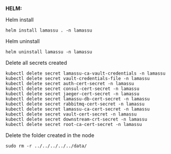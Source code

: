 **HELM:**


Helm install
```
helm install lamassu . -n lamassu

```
Helm uninstall
```
helm uninstall lamassu -n lamassu
```

Delete all secrets created
```
kubectl delete secret lamassu-ca-vault-credentials -n lamassu
kubectl delete secret vault-credentials-file -n lamassu
kubectl delete secret auth-cert-secret -n lamassu
kubectl delete secret consul-cert-secret -n lamassu
kubectl delete secret jaeger-cert-secret -n lamassu
kubectl delete secret lamassu-db-cert-secret -n lamassu
kubectl delete secret rabbitmq-cert-secret -n lamassu
kubectl delete secret lamassu-ca-cert-secret -n lamassu
kubectl delete secret vault-cert-secret -n lamassu
kubectl delete secret downstream-crt-secret -n lamassu
kubectl delete secret root-ca-cert-secret -n lamassu
```

Delete the folder created in the node
```
sudo rm -r ../../../../../data/
```

